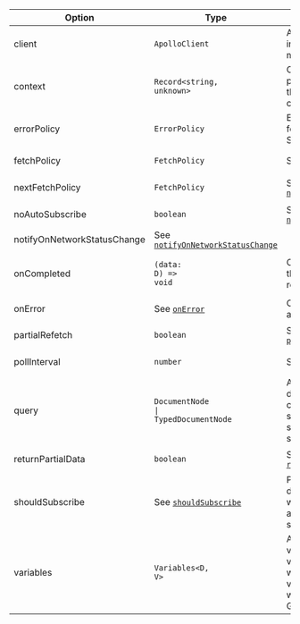 | Option | Type | Description |
| ------ | ---- | ----------- |
| client | <pre class="language-ts"><code class="language-ts">ApolloClient</code></pre> | ApolloClient instance use to make the call. |
| context | <pre class="language-ts"><code class="language-ts">Record<span class="token operator">&lt;</span><span class="token builtin">string</span><span class="token punctuation">,</span> <span class="token builtin">unknown</span><span class="token operator">&gt;</span></code></pre> | Context object passed through the link execution chain. |
| errorPolicy | <pre class="language-ts"><code class="language-ts">ErrorPolicy</code></pre> | Error policy to use for the mutation. See [`errorPolicy`](/api/interfaces/query#errorpolicy) |
| fetchPolicy | <pre class="language-ts"><code class="language-ts">FetchPolicy</code></pre> | See [`fetchPolicy`](/api/interfaces/query#fetchpolicy) |
| nextFetchPolicy | <pre class="language-ts"><code class="language-ts">FetchPolicy</code></pre> | See [`nextFetchPolicy`](/api/interfaces/query#nextfetchpolicy) |
| noAutoSubscribe | <pre class="language-ts"><code class="language-ts">boolean</code></pre> | See [`noAutoSubscribe`](/api/interfaces/query#noautosubscribe) |
| notifyOnNetworkStatusChange | See [`notifyOnNetworkStatusChange`](/api/interfaces/query#notifyonnetworkstatuschange) |
| onCompleted | <pre class="language-ts"><code class="language-ts"><span class="token punctuation">(</span>data<span class="token punctuation">:</span> D) <span class="token operator">=></span> <span class="token keyword">void</span></code></pre> | Callback for when the query resolves. |
| onError | See [`onError`](/api/interfaces/query#onerror) | Callback for when an error occurs. |
| partialRefetch | <pre class="language-ts"><code class="language-ts">boolean</code></pre> | See [`partialRefetch`](/api/interfaces/query#partialrefetch) |
| pollInterval | <pre class="language-ts"><code class="language-ts">number</code></pre> | See [`pollInterval`](/api/interfaces/query#pollinterval) |
| query | <pre class="language-ts"><code class="language-ts">DocumentNode <span class="token operator">&vert;</span> TypedDocumentNode</code></pre> | A GraphQL document that consists of a single query to be sent down to the server. |
| returnPartialData | <pre class="language-ts"><code class="language-ts">boolean</code></pre> | See [`returnPartialData`](/api/interfaces/query#returnpartialdata) |
| shouldSubscribe | See [`shouldSubscribe`](/api/interfaces/query#shouldsubscribe) | Predicate which determines whether or not to automatically subscribe |
| variables | <pre class="language-ts"><code class="language-ts">Variables<span class="token operator">&lt;</span><span class="token constant">D</span><span class="token punctuation">,</span> <span class="token constant">V</span><span class="token operator">&gt;</span> </code></pre> | A map going from variable name to variable value, where the variables are used within the GraphQL query. |
